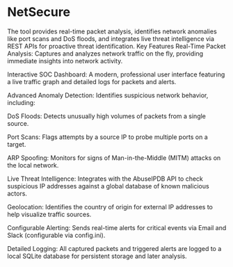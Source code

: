 # NetSecure
The tool provides real-time packet analysis, identifies network anomalies like port scans and DoS floods, and integrates live threat intelligence via REST APIs for proactive threat identification.
Key Features
Real-Time Packet Analysis: Captures and analyzes network traffic on the fly, providing immediate insights into network activity.

Interactive SOC Dashboard: A modern, professional user interface featuring a live traffic graph and detailed logs for packets and alerts.

Advanced Anomaly Detection: Identifies suspicious network behavior, including:

DoS Floods: Detects unusually high volumes of packets from a single source.

Port Scans: Flags attempts by a source IP to probe multiple ports on a target.

ARP Spoofing: Monitors for signs of Man-in-the-Middle (MITM) attacks on the local network.

Live Threat Intelligence: Integrates with the AbuseIPDB API to check suspicious IP addresses against a global database of known malicious actors.

Geolocation: Identifies the country of origin for external IP addresses to help visualize traffic sources.

Configurable Alerting: Sends real-time alerts for critical events via Email and Slack (configurable via config.ini).

Detailed Logging: All captured packets and triggered alerts are logged to a local SQLite database for persistent storage and later analysis.

